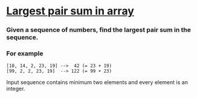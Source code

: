 # [Largest pair sum in array](https://www.codewars.com/kata/556196a6091a7e7f58000018) #

### Given a sequence of numbers, find the largest pair sum in the sequence. ###

### For example ###

    [10, 14, 2, 23, 19] -->  42 (= 23 + 19)
    [99, 2, 2, 23, 19]  --> 122 (= 99 + 23)

Input sequence contains minimum two elements and every element is an integer.
